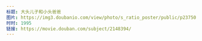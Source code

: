 ```yaml
---
标题: 大头儿子和小头爸爸
图片: https://img3.doubanio.com/view/photo/s_ratio_poster/public/p2375026803.jpg
时时: 1995
链接: https://movie.douban.com/subject/2148394/
---
```

